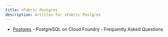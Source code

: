 ```yaml
---
title: vFabric Postgres
description: Articles for vFabric Postgres
---
```


* [Postgres](/services/postgres/postgres.html) - PostgreSQL on Cloud Foundry - Frequently Asked Questions
